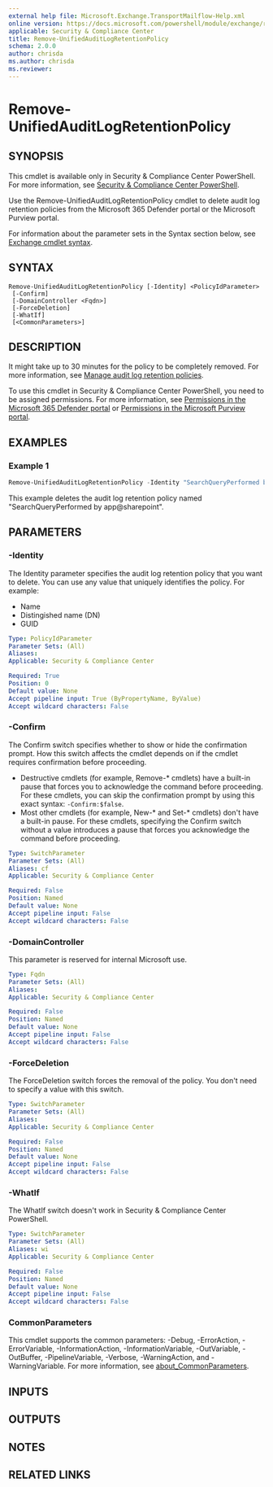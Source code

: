 ```yaml
---
external help file: Microsoft.Exchange.TransportMailflow-Help.xml
online version: https://docs.microsoft.com/powershell/module/exchange/remove-unifiedauditlogretentionpolicy
applicable: Security & Compliance Center
title: Remove-UnifiedAuditLogRetentionPolicy
schema: 2.0.0
author: chrisda
ms.author: chrisda
ms.reviewer:
---
```


# Remove-UnifiedAuditLogRetentionPolicy

## SYNOPSIS
This cmdlet is available only in Security & Compliance Center PowerShell. For more information, see [Security & Compliance Center PowerShell](https://docs.microsoft.com/powershell/exchange/scc-powershell).

Use the Remove-UnifiedAuditLogRetentionPolicy cmdlet to delete audit log retention policies from the Microsoft 365 Defender portal or the Microsoft Purview portal.

For information about the parameter sets in the Syntax section below, see [Exchange cmdlet syntax](https://docs.microsoft.com/powershell/exchange/exchange-cmdlet-syntax).

## SYNTAX

```
Remove-UnifiedAuditLogRetentionPolicy [-Identity] <PolicyIdParameter>
 [-Confirm]
 [-DomainController <Fqdn>]
 [-ForceDeletion]
 [-WhatIf]
 [<CommonParameters>]
```

## DESCRIPTION
It might take up to 30 minutes for the policy to be completely removed. For more information, see [Manage audit log retention policies](https://docs.microsoft.com/microsoft-365/compliance/audit-log-retention-policies).

To use this cmdlet in Security & Compliance Center PowerShell, you need to be assigned permissions. For more information, see [Permissions in the Microsoft 365 Defender portal](https://docs.microsoft.com/microsoft-365/security/office-365-security/permissions-microsoft-365-security-center) or [Permissions in the Microsoft Purview portal](https://docs.microsoft.com/microsoft-365/compliance/microsoft-365-compliance-center-permissions).

## EXAMPLES

### Example 1
```powershell
Remove-UnifiedAuditLogRetentionPolicy -Identity "SearchQueryPerformed by app@sharepoint"
```

This example deletes the audit log retention policy named "SearchQueryPerformed by app@sharepoint".

## PARAMETERS

### -Identity
The Identity parameter specifies the audit log retention policy that you want to delete. You can use any value that uniquely identifies the policy. For example:

- Name
- Distingished name (DN)
- GUID

```yaml
Type: PolicyIdParameter
Parameter Sets: (All)
Aliases:
Applicable: Security & Compliance Center

Required: True
Position: 0
Default value: None
Accept pipeline input: True (ByPropertyName, ByValue)
Accept wildcard characters: False
```

### -Confirm
The Confirm switch specifies whether to show or hide the confirmation prompt. How this switch affects the cmdlet depends on if the cmdlet requires confirmation before proceeding.

- Destructive cmdlets (for example, Remove-\* cmdlets) have a built-in pause that forces you to acknowledge the command before proceeding. For these cmdlets, you can skip the confirmation prompt by using this exact syntax: `-Confirm:$false`.
- Most other cmdlets (for example, New-\* and Set-\* cmdlets) don't have a built-in pause. For these cmdlets, specifying the Confirm switch without a value introduces a pause that forces you acknowledge the command before proceeding.

```yaml
Type: SwitchParameter
Parameter Sets: (All)
Aliases: cf
Applicable: Security & Compliance Center

Required: False
Position: Named
Default value: None
Accept pipeline input: False
Accept wildcard characters: False
```

### -DomainController
This parameter is reserved for internal Microsoft use.

```yaml
Type: Fqdn
Parameter Sets: (All)
Aliases:
Applicable: Security & Compliance Center

Required: False
Position: Named
Default value: None
Accept pipeline input: False
Accept wildcard characters: False
```

### -ForceDeletion
The ForceDeletion switch forces the removal of the policy. You don't need to specify a value with this switch.

```yaml
Type: SwitchParameter
Parameter Sets: (All)
Aliases:
Applicable: Security & Compliance Center

Required: False
Position: Named
Default value: None
Accept pipeline input: False
Accept wildcard characters: False
```

### -WhatIf
The WhatIf switch doesn't work in Security & Compliance Center PowerShell.

```yaml
Type: SwitchParameter
Parameter Sets: (All)
Aliases: wi
Applicable: Security & Compliance Center

Required: False
Position: Named
Default value: None
Accept pipeline input: False
Accept wildcard characters: False
```

### CommonParameters
This cmdlet supports the common parameters: -Debug, -ErrorAction, -ErrorVariable, -InformationAction, -InformationVariable, -OutVariable, -OutBuffer, -PipelineVariable, -Verbose, -WarningAction, and -WarningVariable. For more information, see [about_CommonParameters](https://go.microsoft.com/fwlink/p/?LinkID=113216).

## INPUTS

###  

## OUTPUTS

###  

## NOTES

## RELATED LINKS

